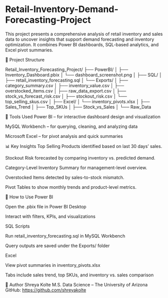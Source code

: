 # Retail-Inventory-Demand-Forecasting-Project

This project presents a comprehensive analysis of retail inventory and sales data to uncover insights that support demand forecasting and inventory optimization. It combines Power BI dashboards, SQL-based analytics, and Excel pivot summaries.


📁 Project Structure

Retail_Inventory_Forecasting_Project/
├── PowerBI/
│   ├── Inventory_Dashboard.pbix
│   └── dashboard_screenshot.png
│
├── SQL/
│   ├── retail_inventory_forecasting.sql
│   └── Exports/
│       ├── category_summary.csv
│       ├── inventory_value.csv
│       ├── overstocked_items.csv
│       ├── raw_data_export.csv
│       ├── stock_vs_forecast_risk.csv
│       ├── stockout_risk.csv
│       └── top_selling_skus.csv
│
├── Excel/
│   └── inventory_pivots.xlsx
│       ├── Sales_Trend
│       ├── Top_SKUs
│       ├── Stock_vs_Sales
│       └── Raw_Data


🔧 Tools Used
Power BI – for interactive dashboard design and visualization

MySQL Workbench – for querying, cleaning, and analyzing data

Microsoft Excel – for pivot analysis and quick summaries


📊 Key Insights
Top Selling Products identified based on last 30 days’ sales.

Stockout Risk forecasted by comparing inventory vs. predicted demand.

Category-Level Inventory Summary for management-level overview.

Overstocked Items detected by sales-to-stock mismatch.

Pivot Tables to show monthly trends and product-level metrics.


📌 How to Use
Power BI

Open the .pbix file in Power BI Desktop

Interact with filters, KPIs, and visualizations

SQL Scripts

Run retail_inventory_forecasting.sql in MySQL Workbench

Query outputs are saved under the Exports/ folder

Excel

View pivot summaries in inventory_pivots.xlsx

Tabs include sales trend, top SKUs, and inventory vs. sales comparison


🧠 Author
Shreya Kolte
M.S. Data Science – The University of Arizona
GitHub: https://github.com/shreyakolte
